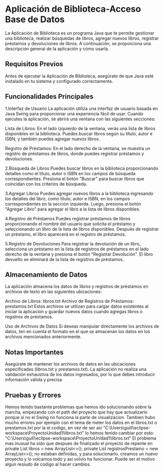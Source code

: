 # Aplicación de Biblioteca-Acceso Base de Datos
La Aplicación de Biblioteca es un programa Java que te permite gestionar una biblioteca, realizar búsquedas de libros, agregar nuevos libros, registrar préstamos y devoluciones de libros. A continuación, se proporciona una descripción general de la aplicación y cómo usarla.

##  Requisitos Previos
Antes de ejecutar la Aplicación de Biblioteca, asegúrate de que Java esté instalado en tu sistema y configurado correctamente.

##  Funcionalidades Principales

1.Interfaz de Usuario
La aplicación utiliza una interfaz de usuario basada en Java Swing para proporcionar una experiencia fácil de usar. Cuando ejecutes la aplicación, se abrirá una ventana con las siguientes secciones:

Lista de Libros: En el lado izquierdo de la ventana, verás una lista de libros disponibles en la biblioteca. Puedes buscar libros según su título, autor e ISBN, y también puedes agregar nuevos libros.

Registro de Préstamos: En el lado derecho de la ventana, se muestra un registro de préstamos de libros, donde puedes registrar préstamos y devoluciones.

2.Búsqueda de Libros
Puedes buscar libros en la biblioteca proporcionando detalles como el título, autor o ISBN en los campos de búsqueda correspondientes. Presiona el botón "Buscar" para buscar libros que coincidan con los criterios de búsqueda.

3.Agregar Libros
Puedes agregar nuevos libros a la biblioteca ingresando los detalles del libro, como título, autor e ISBN, en los campos correspondientes en la sección izquierda. Luego, presiona el botón "Agregar Libro" para agregar el libro a la lista de libros disponibles.

4.Registro de Préstamos
Puedes registrar préstamos de libros proporcionando el nombre del usuario que solicita el préstamo y seleccionando un libro de la lista de libros disponibles. Después de registrar un préstamo, el libro aparecerá en el registro de préstamos.

5.Registro de Devoluciones
Para registrar la devolución de un libro, selecciona un préstamo en la lista de registros de préstamos en el lado derecho de la ventana y presiona el botón "Registrar Devolución". El libro devuelto se eliminará de la lista de registros de préstamos.

##  Almacenamiento de Datos
La aplicación almacena los datos de libros y registros de préstamos en archivos de texto en las siguientes ubicaciones:

Archivo de Libros: libros.txt
Archivo de Registros de Préstamos: prestamos.txt
Estos archivos se utilizan para cargar datos existentes al iniciar la aplicación y guardar nuevos datos cuando agregas libros o registros de préstamos.

Uso de Archivos de Datos
Si deseas manipular directamente los archivos de datos, ten en cuenta el formato en el que se almacenan los datos en los archivos mencionados anteriormente.

##  Notas Importantes
Asegúrate de mantener los archivos de datos en las ubicaciones especificadas (libros.txt y prestamos.txt).
La aplicación no realiza una validación exhaustiva de los datos ingresados, por lo que debes introducir información válida y precisa.

## Pruebas y Errores
Hemos tenido bastante problemas que hemos ido solucionando sobre la marcha, empezando con el path del proyecto que hay que actualizarlo porque si no el Swing no funciona la parte de visualizacion. Tambien hubo mucho errores por ejemplo con el tema de meter los datos en el libros.txt o prestamos.txt por la el codigo, en vez de ser así "C:\Users\guill\eclipse-workspace\ProyectoUnidad1\libros.txt" lo hemos tenido cambiar por esto: "C:\\Users\\guill\\eclipse-workspace\\ProyectoUnidad1\\libros.txt"
El problema mas inusual ha sido que despues de finalizado el proyecto de repente en private List<Libro> libros = new ArrayList<>();
	private List<RegistroPrestamo> registrosPrestamo = new ArrayList<>(); no estaban definidas, y para solucionarlo, creamos un nuevo proyecto y lo volcamos todo y así volvio ha funcionar. Puede ser el motivo algun resiudo de codigo al hacer cambios.
 

